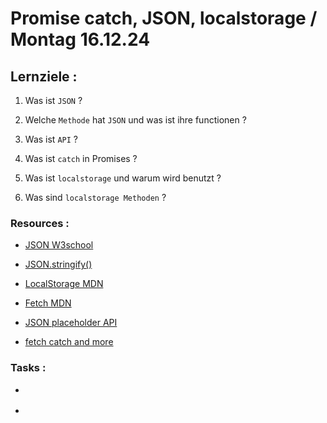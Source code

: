 # Promise catch, JSON, localstorage / Montag 16.12.24

## Lernziele :

1. Was ist `JSON` ?

2. Welche `Methode` hat `JSON` und was ist ihre functionen ?

3. Was ist `API` ?

4. Was ist `catch` in Promises ?

5. Was ist `localstorage` und warum wird benutzt ?

6. Was sind `localstorage Methoden` ?

### Resources :

- [JSON W3school](https://www.w3schools.com/js/js_json.asp)

- [JSON.stringify()](https://developer.mozilla.org/en-US/docs/Web/JavaScript/Reference/Global_Objects/JSON/stringify)

- [LocalStorage MDN](https://developer.mozilla.org/en-US/docs/Web/API/Window/localStorage)

- [Fetch MDN](https://developer.mozilla.org/en-US/docs/Web/API/Fetch_API/Using_Fetch)

- [JSON placeholder API](https://jsonplaceholder.typicode.com/)

- [fetch catch and more](https://learnjavascript.online/topics/fetch.html)

### Tasks :

- []()

- []()
